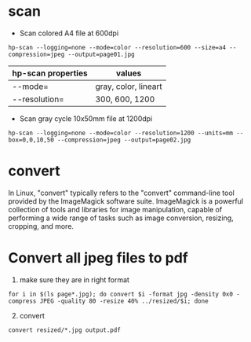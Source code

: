 # scan

- Scan colored A4 file at 600dpi
```
hp-scan --logging=none --mode=color --resolution=600 --size=a4 --compression=jpeg --output=page01.jpg
```
| hp-scan properties | values               |
|--------------------|----------------------|
| --mode=            | gray, color, lineart |
| --resolution=<dpi> | 300, 600, 1200       |

- Scan gray cycle 10x50mm file at 1200dpi
```
hp-scan --logging=none --mode=color --resolution=1200 --units=mm --box=0,0,10,50 --compression=jpeg --output=page02.jpg
```

# convert

In Linux, "convert" typically refers to the "convert" command-line tool provided by the ImageMagick software suite.
ImageMagick is a powerful collection of tools and libraries for image manipulation, capable of performing a wide
range of tasks such as image conversion, resizing, cropping, and more.

# Convert all jpeg files to pdf

1. make sure they are in right format
```
for i in $(ls page*.jpg); do convert $i -format jpg -density 0x0 -compress JPEG -quality 80 -resize 40% ../resized/$i; done
```

2. convert
```
convert resized/*.jpg output.pdf
```
